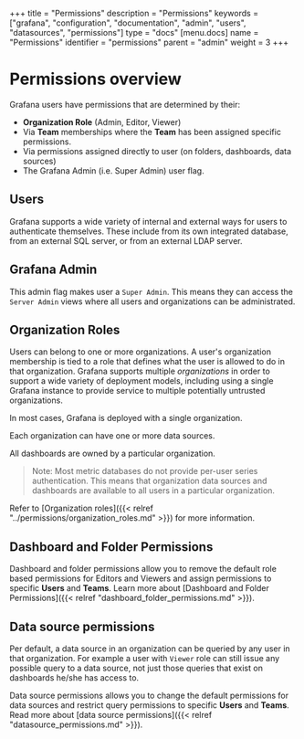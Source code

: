 +++
title = "Permissions"
description = "Permissions"
keywords = ["grafana", "configuration", "documentation", "admin", "users", "datasources", "permissions"]
type = "docs"
[menu.docs]
name = "Permissions"
identifier = "permissions"
parent = "admin"
weight = 3
+++

# Permissions overview

Grafana users have permissions that are determined by their:

- **Organization Role** (Admin, Editor, Viewer)
- Via **Team** memberships where the **Team** has been assigned specific permissions.
- Via permissions assigned directly to user (on folders, dashboards, data sources)
- The Grafana Admin (i.e. Super Admin) user flag.

## Users

Grafana supports a wide variety of internal and external ways for users to authenticate themselves. These include from its own integrated database, from an external SQL server, or from an external LDAP server.

## Grafana Admin

This admin flag makes user a `Super Admin`. This means they can access the `Server Admin` views where all users and organizations can be administrated.

## Organization Roles

Users can belong to one or more organizations. A user's organization membership is tied to a role that defines what the user is allowed to do
in that organization. Grafana supports multiple *organizations* in order to support a wide variety of deployment models, including using a single Grafana instance to provide service to multiple potentially untrusted organizations.

In most cases, Grafana is deployed with a single organization.

Each organization can have one or more data sources.

All dashboards are owned by a particular organization.

 > Note: Most metric databases do not provide per-user series authentication. This means that organization data sources and dashboards are available to all users in a particular organization.

Refer to [Organization roles]({{< relref "../permissions/organization_roles.md" >}}) for more information.


## Dashboard and Folder Permissions

Dashboard and folder permissions allow you to remove the default role based permissions for Editors and Viewers and assign permissions to specific **Users** and **Teams**. Learn more about [Dashboard and Folder Permissions]({{< relref "dashboard_folder_permissions.md" >}}).

## Data source permissions

Per default, a data source in an organization can be queried by any user in that organization. For example a user with `Viewer` role can still
issue any possible query to a data source, not just those queries that exist on dashboards he/she has access to.

Data source permissions allows you to change the default permissions for data sources and restrict query permissions to specific **Users** and **Teams**. Read more about [data source permissions]({{< relref "datasource_permissions.md" >}}).

